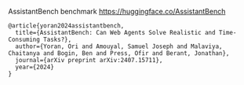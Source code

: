 AssistantBench benchmark https://huggingface.co/AssistantBench

```
@article{yoran2024assistantbench,
  title={AssistantBench: Can Web Agents Solve Realistic and Time-Consuming Tasks?},
  author={Yoran, Ori and Amouyal, Samuel Joseph and Malaviya, Chaitanya and Bogin, Ben and Press, Ofir and Berant, Jonathan},
  journal={arXiv preprint arXiv:2407.15711},
  year={2024}
}
```